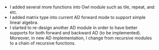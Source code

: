 - I added several more functions into Owl module such as tile, repeat, and etc.
- I added matrix type into current AD forward mode to support simple linear algebra.
- I started to re-design another AD module in order to have better supports for both forward and backward AD (to be implemented). Moreover, in new AD implementation, I change from recursive modules to a chain of recursive functions.
